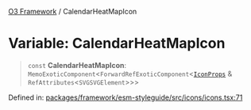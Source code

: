 [O3 Framework](../API.md) / CalendarHeatMapIcon

# Variable: CalendarHeatMapIcon

> `const` **CalendarHeatMapIcon**: `MemoExoticComponent`\<`ForwardRefExoticComponent`\<[`IconProps`](../type-aliases/IconProps.md) & `RefAttributes`\<`SVGSVGElement`\>\>\>

Defined in: [packages/framework/esm-styleguide/src/icons/icons.tsx:71](https://github.com/habeshabro/openmrs-esm-core/blob/main/packages/framework/esm-styleguide/src/icons/icons.tsx#L71)
